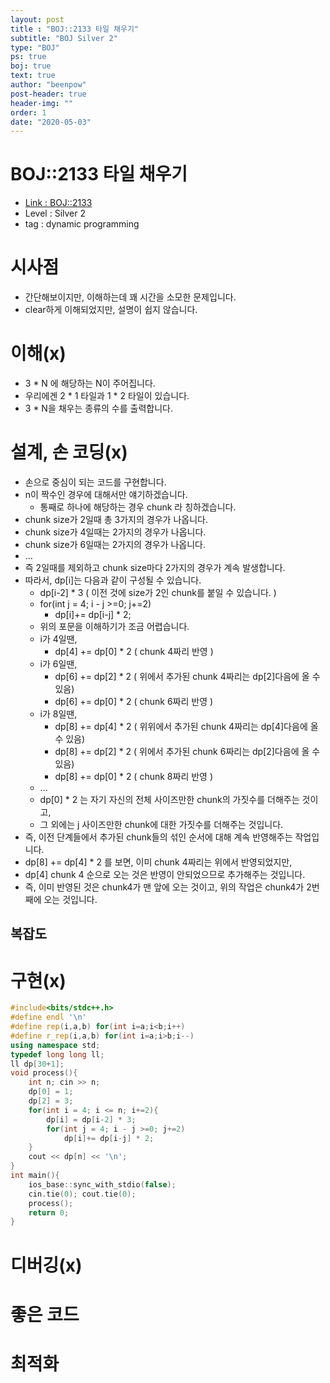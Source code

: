 ```yaml
---
layout: post
title : "BOJ::2133 타일 채우기"
subtitle: "BOJ Silver 2"
type: "BOJ"
ps: true
boj: true
text: true
author: "beenpow"
post-header: true
header-img: ""
order: 1
date: "2020-05-03"
---
```

# BOJ::2133 타일 채우기
- [Link : BOJ::2133](https://www.acmicpc.net/problem/2133)
- Level : Silver 2
- tag : dynamic programming

# 시사점
- 간단해보이지만, 이해하는데 꽤 시간을 소모한 문제입니다.
- clear하게 이해되었지만, 설명이 쉽지 않습니다.

# 이해(x)
- 3 * N 에 해당하는 N이 주어집니다.
- 우리에겐 2 * 1 타일과 1 * 2 타일이 있습니다.
- 3 * N을 채우는 종류의 수를 출력합니다.

# 설계, 손 코딩(x)
- 손으로 중심이 되는 코드를 구현합니다.
- n이 짝수인 경우에 대해서만 얘기하겠습니다.
  - 통째로 하나에 해당하는 경우 chunk 라 칭하겠습니다.
- chunk size가 2일때 총 3가지의 경우가 나옵니다.
- chunk size가 4일때는 2가지의 경우가 나옵니다.
- chunk size가 6일때는 2가지의 경우가 나옵니다.
- ...
- 즉 2일때를 제외하고 chunk size마다 2가지의 경우가 계속 발생합니다.
- 따라서, dp[i]는 다음과 같이 구성될 수 있습니다.
  - dp[i-2] * 3 ( 이전 것에 size가 2인 chunk를 붙일 수 있습니다. )
  - for(int j = 4; i - j >=0; j+=2)
    - dp[i]+= dp[i-j] * 2;
  - 위의 포문을 이해하기가 조금 어렵습니다.
  - i가 4일땐,
    - dp[4] += dp[0] * 2 ( chunk 4짜리 반영 )
  - i가 6일땐,
    - dp[6] += dp[2] * 2 ( 위에서 추가된 chunk 4짜리는 dp[2]다음에 올 수 있음)
    - dp[6] += dp[0] * 2 ( chunk 6짜리 반영 )
  - i가 8일땐,
    - dp[8] += dp[4] * 2 ( 위위에서 추가된 chunk 4짜리는 dp[4]다음에 올 수 있음)
    - dp[8] += dp[2] * 2 ( 위에서 추가된 chunk 6짜리는 dp[2]다음에 올 수 있음)
    - dp[8] += dp[0] * 2 ( chunk 8짜리 반영 )
  - ...
  - dp[0] * 2 는 자기 자신의 전체 사이즈만한 chunk의 가짓수를 더해주는 것이고,
  - 그 외에는 j 사이즈만한 chunk에 대한 가짓수를 더해주는 것입니다.
- 즉, 이전 단계들에서 추가된 chunk들의 섞인 순서에 대해 계속 반영해주는 작업입니다.
- dp[8] += dp[4] * 2 를 보면, 이미 chunk 4짜리는 위에서 반영되었지만,
- dp[4] chunk 4 순으로 오는 것은 반영이 안되었으므로 추가해주는 것입니다.
- 즉, 이미 반영된 것은 chunk4가 맨 앞에 오는 것이고, 위의 작업은 chunk4가 2번째에 오는 것입니다.

## 복잡도


# 구현(x)

```cpp
#include<bits/stdc++.h>
#define endl '\n'
#define rep(i,a,b) for(int i=a;i<b;i++)
#define r_rep(i,a,b) for(int i=a;i>b;i--)
using namespace std;
typedef long long ll;
ll dp[30+1];
void process(){
    int n; cin >> n;
    dp[0] = 1;
    dp[2] = 3;
    for(int i = 4; i <= n; i+=2){
        dp[i] = dp[i-2] * 3;
        for(int j = 4; i - j >=0; j+=2)
            dp[i]+= dp[i-j] * 2;
    }
    cout << dp[n] << '\n';
}
int main(){
    ios_base::sync_with_stdio(false);
    cin.tie(0); cout.tie(0);
    process();
    return 0;
}
```


# 디버깅(x)

# 좋은 코드

# 최적화
